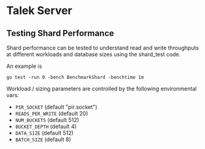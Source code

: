 Talek Server
============

Testing Shard Performance
------------------------

Shard performance can be tested to understand read and write throughputs at
different workloads and database sizes using the shard_test code.

An example is
```golang
go test -run 0 -bench BenchmarkShard -benchtime 1m
```

Workload / sizing parameters are controlled by the following environmental vars:

* `PIR_SOCKET` (default "pir.socket")
* `READS_PER_WRITE` (default 20)
* `NUM_BUCKETS` (default 512)
* `BUCKET_DEPTH` (default 4)
* `DATA_SIZE` (default 512)
* `BATCH_SIZE` (default 8)
